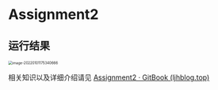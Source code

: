 
# Assignment2

## 运行结果



<img src="https://gitee.com/ljh112233/whatisthis/raw/master/static/image-20220101175340666.png" alt="image-20220101175340666" style="zoom:50%;" />



相关知识以及详细介绍请见 [Assignment2 · GitBook (ljhblog.top)](https://www.ljhblog.top/CG/GAMES101/assignment2.html)